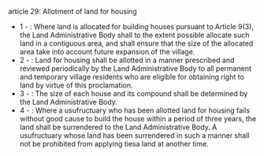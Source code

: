 article 29: Allotment of land for housing

<ul>
			<li>1 - : Where land is allocated for building houses pursuant to Article 9(3), the Land Administrative Body shall to the extent possible allocate such land in a contiguous area, and shall ensure that the size of the allocated area take into account future expansion of the village.<ul>
			</ul></li>			<li>2 - : Land for housing shall be allotted in a manner prescribed and reviewed periodically by the Land Administrative Body to all permanent and temporary village residents who are eligible for obtaining right to land by virtue of this proclamation.<ul>
			</ul></li>			<li>3 - : The size of each house and its compound shall be determined by the Land Administrative Body.<ul>
			</ul></li>			<li>4 - : Where a usufructuary who has been allotted land for housing fails without good cause to build the house within a period of three years, the land shall be surrendered to the Land Administrative Body. A usufructuary whose land has been surrendered in such a manner shall not be prohibited from applying tiesa land at another time.<ul>
			</ul></li></ul>